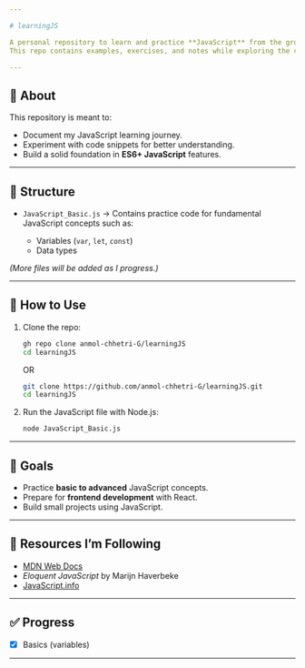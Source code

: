 ```yaml
---

# learningJS

A personal repository to learn and practice **JavaScript** from the ground up.
This repo contains examples, exercises, and notes while exploring the core concepts of JavaScript.

---
```


## 📌 About

This repository is meant to:

* Document my JavaScript learning journey.
* Experiment with code snippets for better understanding.
* Build a solid foundation in **ES6+ JavaScript** features.

---

## 📂 Structure

* `JavaScript_Basic.js` → Contains practice code for fundamental JavaScript concepts such as:

  * Variables (`var`, `let`, `const`)
  * Data types

*(More files will be added as I progress.)*

---

## 🚀 How to Use

1. Clone the repo:

   ```bash
   gh repo clone anmol-chhetri-G/learningJS
   cd learningJS
   ```
    OR
    ```bash
    git clone https://github.com/anmol-chhetri-G/learningJS.git
    cd learningJS
    ```

2. Run the JavaScript file with Node.js:

   ```bash
   node JavaScript_Basic.js
   ```

---

## 🎯 Goals

* Practice **basic to advanced** JavaScript concepts.
* Prepare for **frontend development** with React.
* Build small projects using JavaScript.

---

## 📖 Resources I’m Following

* [MDN Web Docs](https://developer.mozilla.org/en-US/docs/Web/JavaScript)
* *Eloquent JavaScript* by Marijn Haverbeke
* [JavaScript.info](https://javascript.info/)

---

## ✅ Progress

* [x] Basics (variables)

---
